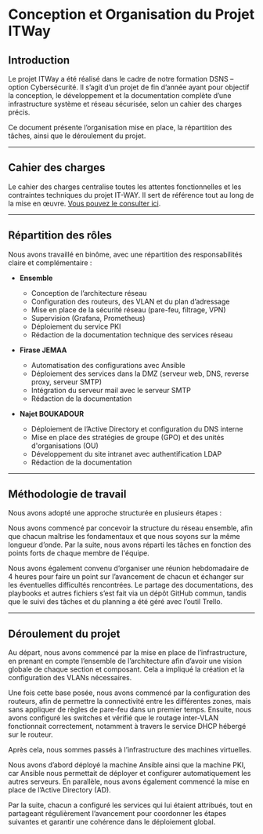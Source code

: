 # Conception et Organisation du Projet ITWay

## Introduction

Le projet ITWay a été réalisé dans le cadre de notre formation DSNS – option Cybersécurité. Il s’agit d’un projet de fin d’année ayant pour objectif la conception, le développement et la documentation complète d’une infrastructure système et réseau sécurisée, selon un cahier des charges précis.

Ce document présente l’organisation mise en place, la répartition des tâches, ainsi que le déroulement du projet.

---

## Cahier des charges
Le cahier des charges centralise toutes les attentes fonctionnelles et les contraintes techniques du projet IT-WAY. Il sert de référence tout au long de la mise en œuvre. [Vous pouvez le consulter ici](./others/Projet%20ITWay%20-%20Phase%202.pdf).

---

## Répartition des rôles

Nous avons travaillé en binôme, avec une répartition des responsabilités claire et complémentaire :

- **Ensemble**
    - Conception de l’architecture réseau
    - Configuration des routeurs, des VLAN et du plan d’adressage
    - Mise en place de la sécurité réseau (pare-feu, filtrage, VPN)
    - Supervision (Grafana, Prometheus)
    - Déploiement du service PKI
    - Rédaction de la documentation technique des services réseau

- **Firase JEMAA**
    - Automatisation des configurations avec Ansible
    - Déploiement des services dans la DMZ (serveur web, DNS, reverse proxy, serveur SMTP)
    - Intégration du serveur mail avec le serveur SMTP
    - Rédaction de la documentation

- **Najet BOUKADOUR**
    - Déploiement de l’Active Directory et configuration du DNS interne
    - Mise en place des stratégies de groupe (GPO) et des unités d'organisations (OU)
    - Développement du site intranet avec authentification LDAP
    - Rédaction de la documentation


---

## Méthodologie de travail

Nous avons adopté une approche structurée en plusieurs étapes :

Nous avons commencé par concevoir la structure du réseau ensemble, afin que chacun maîtrise les fondamentaux et que nous soyons sur la même longueur d’onde. Par la suite, nous avons réparti les tâches en fonction des points forts de chaque membre de l'équipe.

Nous avons également convenu d’organiser une réunion hebdomadaire de 4 heures pour faire un point sur l’avancement de chacun et échanger sur les éventuelles difficultés rencontrées. Le partage des documentations, des playbooks et autres fichiers s’est fait via un dépôt GitHub commun, tandis que le suivi des tâches et du planning a été géré avec l’outil Trello.

---

## Déroulement du projet
Au départ, nous avons commencé par la mise en place de l’infrastructure, en prenant en compte l’ensemble de l’architecture afin d’avoir une vision globale de chaque section et composant. Cela a impliqué la création et la configuration des VLANs nécessaires.

Une fois cette base posée, nous avons commencé par la configuration des routeurs, afin de permettre la connectivité entre les différentes zones, mais sans appliquer de règles de pare-feu dans un premier temps. Ensuite, nous avons configuré les switches et vérifié que le routage inter-VLAN fonctionnait correctement, notamment à travers le service DHCP hébergé sur le routeur.

Après cela, nous sommes passés à l’infrastructure des machines virtuelles.

Nous avons d’abord déployé la machine Ansible ainsi que la machine PKI, car Ansible nous permettait de déployer et configurer automatiquement les autres serveurs. En parallèle, nous avons également commencé la mise en place de l’Active Directory (AD).

Par la suite, chacun a configuré les services qui lui étaient attribués, tout en partageant régulièrement l’avancement pour coordonner les étapes suivantes et garantir une cohérence dans le déploiement global.